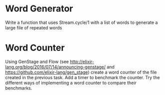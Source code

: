 # Word Generator
Write a function that uses Stream.cycle/1 with a list of words to generate a
large file of repeated words

# Word Counter

Using GenStage and Flow (see http://elixir-lang.org/blog/2016/07/14/announcing-genstage/
  and https://github.com/elixir-lang/gen_stage) create a word counter of the file
  created in the previous task.  Add a timer to benchmark the counter.  Try
  the different ways of implementing a word counter to compare their benchmarks.
